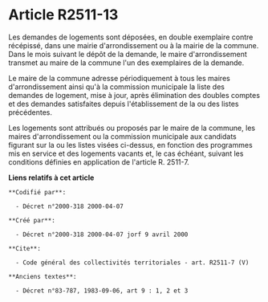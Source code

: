 # Article R2511-13

Les demandes de logements sont déposées, en double exemplaire contre récépissé, dans une mairie d'arrondissement ou à la
mairie de la commune. Dans le mois suivant le dépôt de la demande, le maire d'arrondissement transmet au maire de la commune
l'un des exemplaires de la demande.

Le maire de la commune adresse périodiquement à tous les maires d'arrondissement ainsi qu'à la commission municipale la liste
des demandes de logement, mise à jour, après élimination des doubles comptes et des demandes satisfaites depuis
l'établissement de la ou des listes précédentes.

Les logements sont attribués ou proposés par le maire de la commune, les maires d'arrondissement ou la commission municipale
aux candidats figurant sur la ou les listes visées ci-dessus, en fonction des programmes mis en service et des logements
vacants et, le cas échéant, suivant les conditions définies en application de l'article R. 2511-7.

**Liens relatifs à cet article**

	**Codifié par**:

	  - Décret n°2000-318 2000-04-07

	**Créé par**:

	  - Décret n°2000-318 2000-04-07 jorf 9 avril 2000

	**Cite**:

	  - Code général des collectivités territoriales - art. R2511-7 (V)

	**Anciens textes**:

	  - Décret n°83-787, 1983-09-06, art 9 : 1, 2 et 3

